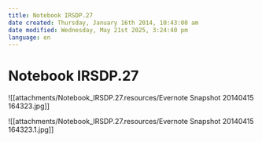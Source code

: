 ```yaml
---
title: Notebook IRSDP.27
date created: Thursday, January 16th 2014, 10:43:00 am
date modified: Wednesday, May 21st 2025, 3:24:40 pm
language: en
---
```


# Notebook IRSDP.27

![[attachments/Notebook_IRSDP.27.resources/Evernote Snapshot 20140415 164323.jpg]]

![[attachments/Notebook_IRSDP.27.resources/Evernote Snapshot 20140415 164323.1.jpg]]
